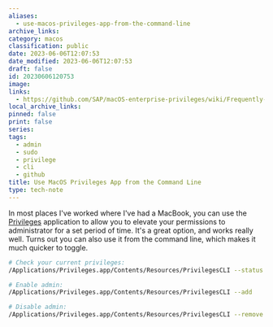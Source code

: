 ```yaml
---
aliases:
  - use-macos-privileges-app-from-the-command-line
archive_links: 
category: macos
classification: public
date: 2023-06-06T12:07:53
date_modified: 2023-06-06T12:07:53
draft: false
id: 20230606120753
image: 
links:
  - https://github.com/SAP/macOS-enterprise-privileges/wiki/Frequently-Asked-Questions#how-do-i-use-privilegesapp-in-a-script-or-from-the-command-line
local_archive_links: 
pinned: false
print: false
series: 
tags:
  - admin
  - sudo
  - privilege
  - cli
  - github
title: Use MacOS Privileges App from the Command Line
type: tech-note
---
```


In most places I've worked where I've had a MacBook, you can use the [Privileges](https://github.com/SAP/macOS-enterprise-privileges) application to allow you to elevate your permissions to administrator for a set period of time. It's a great option, and works really well. Turns out you can also use it from the command line, which makes it much quicker to toggle.

```sh
# Check your current privileges:
/Applications/Privileges.app/Contents/Resources/PrivilegesCLI --status

# Enable admin:
/Applications/Privileges.app/Contents/Resources/PrivilegesCLI --add

# Disable admin:
/Applications/Privileges.app/Contents/Resources/PrivilegesCLI --remove
``` 
